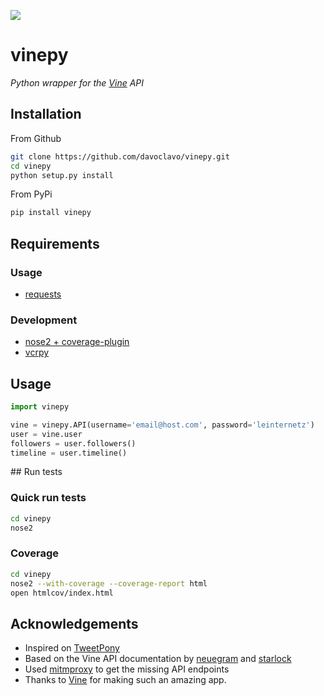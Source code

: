 [![](https://travis-ci.org/davoclavo/vinepy.svg?branch=master)](https://travis-ci.org/davoclavo/vinepy)


vinepy
======

*Python wrapper for the [Vine](https://vine.co) API*


## Installation

From Github

```sh
git clone https://github.com/davoclavo/vinepy.git
cd vinepy
python setup.py install
```

From PyPi

```sh
pip install vinepy
```

## Requirements

### Usage

* [requests](http://docs.python-requests.org/en/latest/)

### Development

* [nose2 + coverage-plugin](https://github.com/nose-devs/nose2)
* [vcrpy](https://github.com/kevin1024/vcrpy)


## Usage

```python
import vinepy

vine = vinepy.API(username='email@host.com', password='leinternetz')
user = vine.user
followers = user.followers()
timeline = user.timeline()
```

## Run tests

### Quick run tests
```sh
cd vinepy
nose2
```

### Coverage
```sh
cd vinepy
nose2 --with-coverage --coverage-report html
open htmlcov/index.html
```


## Acknowledgements

* Inspired on [TweetPony](https://github.com/Mezgrman/TweetPony)
* Based on the Vine API documentation by [neuegram](https://github.com/neuegram) and [starlock](https://github.com/starlock/vino/wiki/API-Reference)
* Used [mitmproxy](http://mitmproxy.org/) to get the missing API endpoints
* Thanks to [Vine](https://vine.co) for making such an amazing app.
